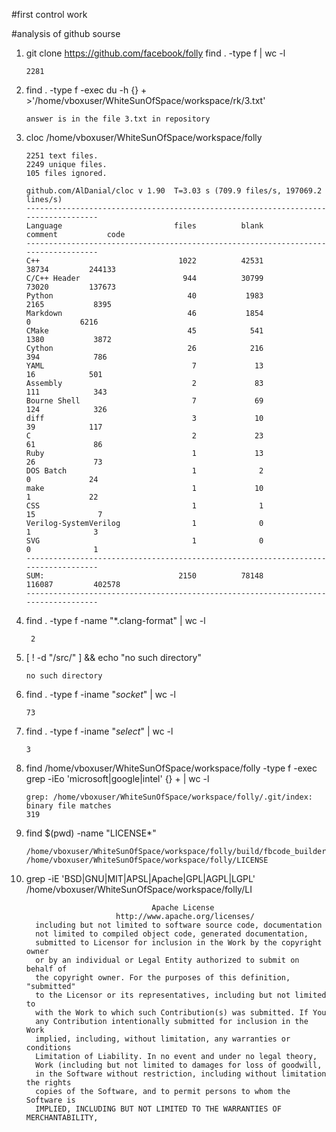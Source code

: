 #first control work

#analysis of github sourse

1.  git clone https://github.com/facebook/folly
    find . -type f | wc -l
    ```shell
    2281
    ```

2.  find . -type f -exec du -h {} + >'/home/vboxuser/WhiteSunOfSpace/workspace/rk/3.txt'
    ```shell
    answer is in the file 3.txt in repository
    ```

3.  cloc /home/vboxuser/WhiteSunOfSpace/workspace/folly
    ```shell
    2251 text files.
    2249 unique files.                                          
    105 files ignored.

    github.com/AlDanial/cloc v 1.90  T=3.03 s (709.9 files/s, 197069.2 lines/s)
    -----------------------------------------------------------------------------------
    Language                         files          blank        comment           code
    -----------------------------------------------------------------------------------
    C++                               1022          42531          38734         244133
    C/C++ Header                       944          30799          73020         137673
    Python                              40           1983           2165           8395
    Markdown                            46           1854              0           6216
    CMake                               45            541           1380           3872
    Cython                              26            216            394            786
    YAML                                 7             13             16            501
    Assembly                             2             83            111            343
    Bourne Shell                         7             69            124            326
    diff                                 3             10             39            117
    C                                    2             23             61             86
    Ruby                                 1             13             26             73
    DOS Batch                            1              2              0             24
    make                                 1             10              1             22
    CSS                                  1              1             15              7
    Verilog-SystemVerilog                1              0              1              3
    SVG                                  1              0              0              1
    -----------------------------------------------------------------------------------
    SUM:                              2150          78148         116087         402578
    -----------------------------------------------------------------------------------
    ```

4.  find . -type f -name "*.clang-format" | wc -l
    ```shell
     2
    ```

5.  [ ! -d "/src/" ] && echo "no such directory"
    ```shell
    no such directory
    ```

6.  find . -type f  -iname "*socket*" | wc -l
    ```shell
    73
    ```

7.  find . -type f  -iname "*select*" | wc -l
    ```shell
    3
    ```

8.  find /home/vboxuser/WhiteSunOfSpace/workspace/folly -type f -exec grep -iEo 'microsoft|google|intel' {} + | wc -l
    ```shell
    grep: /home/vboxuser/WhiteSunOfSpace/workspace/folly/.git/index: binary file matches
    319
    ```

9.  find $(pwd) -name "LICENSE*"
    ```shell
    /home/vboxuser/WhiteSunOfSpace/workspace/folly/build/fbcode_builder/LICENSE
    /home/vboxuser/WhiteSunOfSpace/workspace/folly/LICENSE
    ```

10. grep -iE 'BSD|GNU|MIT|APSL|Apache|GPL|AGPL|LGPL' /home/vboxuser/WhiteSunOfSpace/workspace/folly/LI
    ```shell
                                Apache License
                        http://www.apache.org/licenses/
      including but not limited to software source code, documentation
      not limited to compiled object code, generated documentation,
      submitted to Licensor for inclusion in the Work by the copyright owner
      or by an individual or Legal Entity authorized to submit on behalf of
      the copyright owner. For the purposes of this definition, "submitted"
      to the Licensor or its representatives, including but not limited to
      with the Work to which such Contribution(s) was submitted. If You
      any Contribution intentionally submitted for inclusion in the Work
      implied, including, without limitation, any warranties or conditions
      Limitation of Liability. In no event and under no legal theory,
      Work (including but not limited to damages for loss of goodwill,
      in the Software without restriction, including without limitation the rights
      copies of the Software, and to permit persons to whom the Software is
      IMPLIED, INCLUDING BUT NOT LIMITED TO THE WARRANTIES OF MERCHANTABILITY,
    ```
